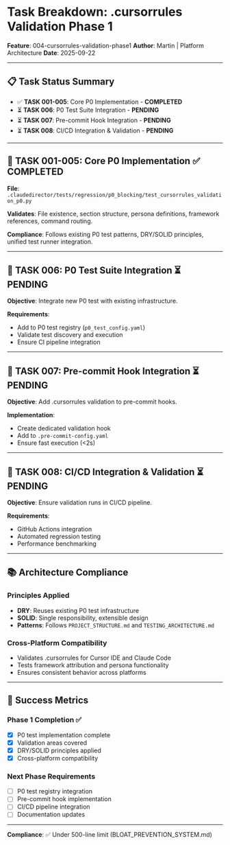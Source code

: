 # Task Breakdown: .cursorrules Validation Phase 1

**Feature**: 004-cursorrules-validation-phase1
**Author**: Martin | Platform Architecture
**Date**: 2025-09-22

---

## 📋 **Task Status Summary**

- ✅ **TASK 001-005**: Core P0 Implementation - **COMPLETED**
- ⏳ **TASK 006**: P0 Test Suite Integration - **PENDING**
- ⏳ **TASK 007**: Pre-commit Hook Integration - **PENDING**
- ⏳ **TASK 008**: CI/CD Integration & Validation - **PENDING**

---

## 🎯 **TASK 001-005: Core P0 Implementation** ✅ **COMPLETED**

**File**: `.claudedirector/tests/regression/p0_blocking/test_cursorrules_validation_p0.py`

**Validates**: File existence, section structure, persona definitions, framework references, command routing.

**Compliance**: Follows existing P0 test patterns, DRY/SOLID principles, unified test runner integration.

---

## 🎯 **TASK 006: P0 Test Suite Integration** ⏳ **PENDING**

**Objective**: Integrate new P0 test with existing infrastructure.

**Requirements**:
- Add to P0 test registry (`p0_test_config.yaml`)
- Validate test discovery and execution
- Ensure CI pipeline integration

---

## 🎯 **TASK 007: Pre-commit Hook Integration** ⏳ **PENDING**

**Objective**: Add .cursorrules validation to pre-commit hooks.

**Implementation**:
- Create dedicated validation hook
- Add to `.pre-commit-config.yaml`
- Ensure fast execution (<2s)

---

## 🎯 **TASK 008: CI/CD Integration & Validation** ⏳ **PENDING**

**Objective**: Ensure validation runs in CI/CD pipeline.

**Requirements**:
- GitHub Actions integration
- Automated regression testing
- Performance benchmarking

---

## 📚 **Architecture Compliance**

### **Principles Applied**
- **DRY**: Reuses existing P0 test infrastructure
- **SOLID**: Single responsibility, extensible design
- **Patterns**: Follows `PROJECT_STRUCTURE.md` and `TESTING_ARCHITECTURE.md`

### **Cross-Platform Compatibility**
- Validates .cursorrules for Cursor IDE and Claude Code
- Tests framework attribution and persona functionality
- Ensures consistent behavior across platforms

---

## 🎯 **Success Metrics**

### **Phase 1 Completion** ✅
- [x] P0 test implementation complete
- [x] Validation areas covered
- [x] DRY/SOLID principles applied
- [x] Cross-platform compatibility

### **Next Phase Requirements**
- [ ] P0 test registry integration
- [ ] Pre-commit hook implementation
- [ ] CI/CD pipeline integration
- [ ] Documentation updates

---

**Compliance**: ✅ Under 500-line limit (BLOAT_PREVENTION_SYSTEM.md)
